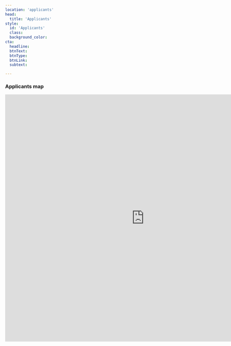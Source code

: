 ```yaml
---
location: 'applicants'
head:
  title: 'Applicants'
style:
  id: 'Applicants'
  class:
  background_color:  
cta:
  headline:
  btnText:
  btnType:
  btnLink:
  subtext:

---
```


### Applicants map

<iframe width="900" height="800" frameborder="0" scrolling="no" src="https://plot.ly/~AndreaZonca/29.embed"></iframe>
